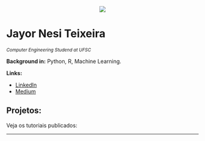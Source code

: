 <p align="center">
  <img src="banner.png" >
</p>

# Jayor Nesi Teixeira
<sub>*Computer Engineering Studend at UFSC</sub>*

**Background in:** Python, R, Machine Learning.

**Links:**
* [LinkedIn](https://www.linkedin.com/in/jayorteixeira)
* [Medium](https://medium.com/@jayorteixeira)


## Projetos:
Veja os tutoriais publicados:



---




